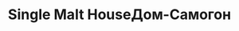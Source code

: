 ---
title: ['Single Malt House', 'Дом-Самогон']
categories: [buildings, concepts]
designEnd: 2007
---